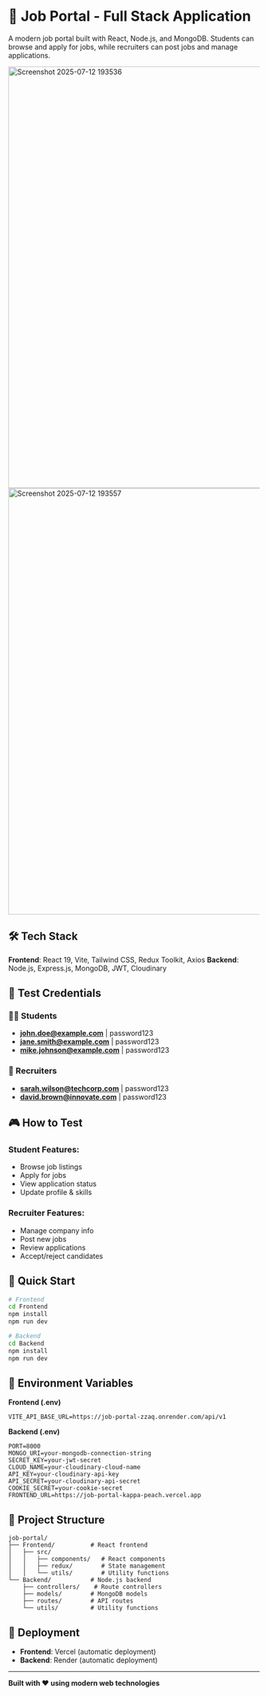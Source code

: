 # 🚀 Job Portal - Full Stack Application

A modern job portal built with React, Node.js, and MongoDB. Students can browse and apply for jobs, while recruiters can post jobs and manage applications.

<img width="1814" height="845" alt="Screenshot 2025-07-12 193536" src="https://github.com/user-attachments/assets/5dcb48cd-03ff-4e42-8dbc-a9ac957b5dbf" />

<img width="1727" height="855" alt="Screenshot 2025-07-12 193557" src="https://github.com/user-attachments/assets/03feb352-3b5b-475f-8577-add530c0ccd4" />


## 🛠️ Tech Stack

**Frontend**: React 19, Vite, Tailwind CSS, Redux Toolkit, Axios
**Backend**: Node.js, Express.js, MongoDB, JWT, Cloudinary

## 🔐 Test Credentials

### 👨‍🎓 Students
- **john.doe@example.com** | password123
- **jane.smith@example.com** | password123  
- **mike.johnson@example.com** | password123

### 👔 Recruiters
- **sarah.wilson@techcorp.com** | password123
- **david.brown@innovate.com** | password123

## 🎮 How to Test

### Student Features:
- Browse job listings
- Apply for jobs
- View application status
- Update profile & skills

### Recruiter Features:
- Manage company info
- Post new jobs
- Review applications
- Accept/reject candidates

## 🚀 Quick Start

```bash
# Frontend
cd Frontend
npm install
npm run dev

# Backend
cd Backend
npm install
npm run dev
```

## 🔧 Environment Variables

**Frontend (.env)**
```env
VITE_API_BASE_URL=https://job-portal-zzaq.onrender.com/api/v1
```

**Backend (.env)**
```env
PORT=8000
MONGO_URI=your-mongodb-connection-string
SECRET_KEY=your-jwt-secret
CLOUD_NAME=your-cloudinary-cloud-name
API_KEY=your-cloudinary-api-key
API_SECRET=your-cloudinary-api-secret
COOKIE_SECRET=your-cookie-secret
FRONTEND_URL=https://job-portal-kappa-peach.vercel.app
```

## 📁 Project Structure

```
job-portal/
├── Frontend/          # React frontend
│   ├── src/
│   │   ├── components/   # React components
│   │   ├── redux/        # State management
│   │   └── utils/        # Utility functions
└── Backend/           # Node.js backend
    ├── controllers/    # Route controllers
    ├── models/        # MongoDB models
    ├── routes/        # API routes
    └── utils/         # Utility functions
```

## 🚀 Deployment

- **Frontend**: Vercel (automatic deployment)
- **Backend**: Render (automatic deployment)

---

**Built with ❤️ using modern web technologies**
